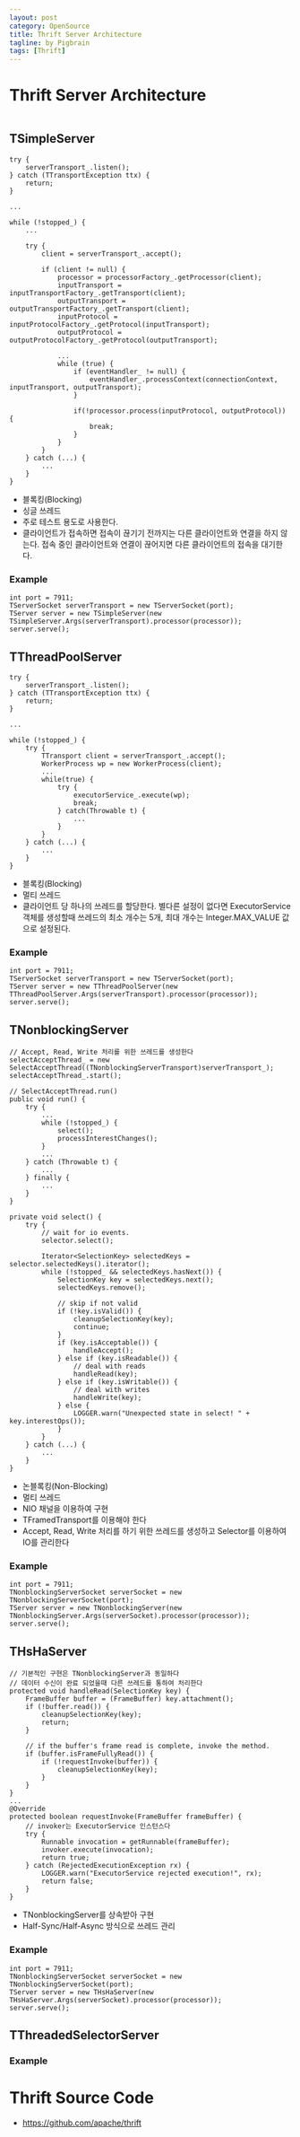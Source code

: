 ```yaml
---
layout: post
category: OpenSource  
title: Thrift Server Architecture 
tagline: by Pigbrain  
tags: [Thrift]
---
```


<!--more-->
  
# Thrift Server Architecture
  
<img src="/assets/themes/Snail/img/OpenSource/Thrift/Server/server.png" alt="">  
  
## TSimpleServer  
  
	try {
		serverTransport_.listen();
	} catch (TTransportException ttx) {
		return;
	}
	
	...

	while (!stopped_) {
		...

		try {
			client = serverTransport_.accept();

			if (client != null) {
				processor = processorFactory_.getProcessor(client);
				inputTransport = inputTransportFactory_.getTransport(client);
				outputTransport = outputTransportFactory_.getTransport(client);
				inputProtocol = inputProtocolFactory_.getProtocol(inputTransport);
				outputProtocol = outputProtocolFactory_.getProtocol(outputTransport);

				...
				while (true) {
					if (eventHandler_ != null) {
						eventHandler_.processContext(connectionContext, inputTransport, outputTransport);
					}
				
					if(!processor.process(inputProtocol, outputProtocol)) {
						break;
					}
				}
			}
		} catch (...) {
			...
		}
	}
  
* 블록킹(Blocking)  
* 싱글 쓰레드  
* 주로 테스트 용도로 사용한다.  
* 클라이언트가 접속하면 접속이 끊기기 전까지는 다른 클라이언트와 연결을 하지 않는다. 접속 중인 클라이언트와 연결이 끊어지면 다른 클라이언트의 접속을 대기한다.  
  
### Example  
  
	int port = 7911;
	TServerSocket serverTransport = new TServerSocket(port);
	TServer server = new TSimpleServer(new TSimpleServer.Args(serverTransport).processor(processor));
	server.serve();
  
## TThreadPoolServer  
	
	try {
		serverTransport_.listen();
	} catch (TTransportException ttx) {
		return;
	}
	
	...	
	
	while (!stopped_) {
		try {
			TTransport client = serverTransport_.accept();
			WorkerProcess wp = new WorkerProcess(client);
			...
			while(true) {
				try {
					executorService_.execute(wp);
					break;
				} catch(Throwable t) {
					...
				}
			}
		} catch (...) {
			...
		}
	}
	
* 블록킹(Blocking)  
* 멀티 쓰레드  
* 클라이언트 당 하나의 쓰레드를 할당한다. 별다른 설정이 없다면 ExecutorService 객체를 생성할때 쓰레드의 최소 개수는 5개, 최대 개수는 Integer.MAX_VALUE 값으로 설정된다.
  
### Example  
  
	int port = 7911;
	TServerSocket serverTransport = new TServerSocket(port);
	TServer server = new TThreadPoolServer(new TThreadPoolServer.Args(serverTransport).processor(processor));
	server.serve();
  
## TNonblockingServer  
	
	// Accept, Read, Write 처리를 위한 쓰레드를 생성한다  
	selectAcceptThread_ = new SelectAcceptThread((TNonblockingServerTransport)serverTransport_);
	selectAcceptThread_.start();
	
	// SelectAcceptThread.run()
	public void run() {
		try {
			...
			while (!stopped_) {
				select();
				processInterestChanges();
			}
			...
		} catch (Throwable t) { 
			...
		} finally {
			...
		}	
	}
	
	private void select() {
		try {
			// wait for io events.
			selector.select();
			
			Iterator<SelectionKey> selectedKeys = selector.selectedKeys().iterator();
			while (!stopped_ && selectedKeys.hasNext()) {
				SelectionKey key = selectedKeys.next();
				selectedKeys.remove();
				
				// skip if not valid
				if (!key.isValid()) {
					cleanupSelectionKey(key);
					continue;
				}
				if (key.isAcceptable()) {
					handleAccept();
				} else if (key.isReadable()) {
					// deal with reads
					handleRead(key);
				} else if (key.isWritable()) {
					// deal with writes
					handleWrite(key);
				} else {
					LOGGER.warn("Unexpected state in select! " + key.interestOps());
				}
			}
		} catch (...) {
			...
		}
	}
	
* 논블록킹(Non-Blocking)  
* 멀티 쓰레드  
* NIO 채널을 이용하여 구현  
* TFramedTransport를 이용해야 한다  
* Accept, Read, Write 처리를 하기 위한 쓰레드를 생성하고 Selector를 이용하여 IO를 관리한다  
  
### Example  
  
	int port = 7911;
	TNonblockingServerSocket serverSocket = new TNonblockingServerSocket(port);
	TServer server = new TNonblockingServer(new TNonblockingServer.Args(serverSocket).processor(processor));
	server.serve();
    
## THsHaServer  
  
	// 기본적인 구현은 TNonblockingServer과 동일하다
	// 데이터 수신이 완료 되었을때 다른 쓰레드를 통하여 처리한다 
	protected void handleRead(SelectionKey key) {
		FrameBuffer buffer = (FrameBuffer) key.attachment();
		if (!buffer.read()) {
			cleanupSelectionKey(key);
			return;
		}	

		// if the buffer's frame read is complete, invoke the method.
		if (buffer.isFrameFullyRead()) {
			if (!requestInvoke(buffer)) {
				cleanupSelectionKey(key);
			}
		}
	}
	...
	@Override
	protected boolean requestInvoke(FrameBuffer frameBuffer) {
		// invoker는 ExecutorService 인스턴스다 
		try {
			Runnable invocation = getRunnable(frameBuffer);
			invoker.execute(invocation);
			return true;
		} catch (RejectedExecutionException rx) {
			LOGGER.warn("ExecutorService rejected execution!", rx);
			return false;
		}
	}
  

* TNonblockingServer를 상속받아 구현  
* Half-Sync/Half-Async 방식으로 쓰레드 관리  
  
### Example  
  
	int port = 7911;
	TNonblockingServerSocket serverSocket = new TNonblockingServerSocket(port);
	TServer server = new THsHaServer(new THsHaServer.Args(serverSocket).processor(processor));
	server.serve();
    
## TThreadedSelectorServer  
  
### Example  
    
# Thrift Source Code
* https://github.com/apache/thrift 

  
  



